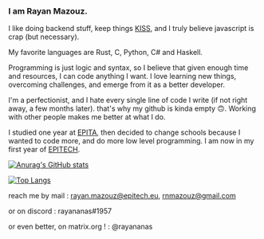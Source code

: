 ### I am Rayan Mazouz.

I like doing backend stuff, keep things [KISS](https://en.wikipedia.org/wiki/KISS_principle), and I truly believe javascript is crap (but necessary).

My favorite languages are Rust, C, Python, C# and Haskell.

Programming is just logic and syntax, so I believe that given enough time and resources, I can code anything I want.
I love learning new things, overcoming challenges, and emerge from it as a better developer.

I'm a perfectionist, and I hate every single line of code I write (if not right away, a few months later). that's why my github is kinda empty 🙃.
Working with other people makes me better at what I do.


I studied one year at [EPITA](https://en.wikipedia.org/wiki/%C3%89cole_pour_l%27informatique_et_les_techniques_avanc%C3%A9es), then decided to change schools because I wanted to code more, and do more low level programming. I am now in my first year of [EPITECH](https://en.wikipedia.org/wiki/Epitech).

[![Anurag's GitHub stats](https://github-readme-stats.vercel.app/api?username=rayan-mazouz&title_color=400D51&text_color=400D51&bg_color=75,833AB4,FD1D1D,FCB0B0&icon_color=400D51&count_private=true&show_icons=true&hide_border=true&border_radius=3)](https://github.com/anuraghazra/github-readme-stats)

[![Top Langs](https://github-readme-stats.vercel.app/api/top-langs/?username=rayan-mazouz&layout=compact&title_color=400D51&text_color=400D51&bg_color=75,833AB4,FD1D1D,FCB0B0&icon_color=400D51&hide_border=true&border_radius=3)](https://github.com/anuraghazra/github-readme-stats)

reach me by mail : rayan.mazouz@epitech.eu, rnmazouz@gmail.com

or on discord : rayananas#1957

or even better, on matrix.org ! : @rayananas
